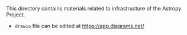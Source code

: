 This directory contains materials related to infrastructure of the
Astropy Project.

* `drawio` file can be edited at https://app.diagrams.net/
